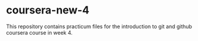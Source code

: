 # coursera-new-4
This repository contains practicum files for the introduction to git and github coursera course in week 4.

